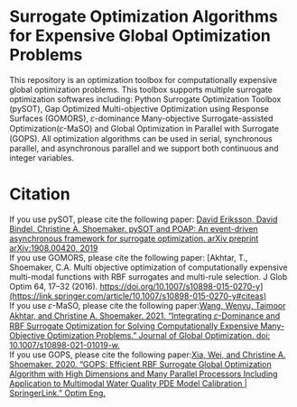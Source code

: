 # Surrogate Optimization Algorithms for Expensive Global Optimization Problems
This repository is an optimization toolbox for computationally expensive global optimization problems. This toolbox supports multiple surrogate optimization softwares including: Python Surrogate Optimization Toolbox (pySOT), Gap Optimized Multi-objective Optimization using Response Surfaces (GOMORS), 𝜀-dominance Many-objective Surrogate-assisted Optimization(𝜀-MaSO) and Global Optimization in Parallel with Surrogate (GOPS). All optimization algorithms can be used in serial, synchronous parallel, and asynchronous parallel and we support both continuous and integer variables.<br>
# Citation
If you use pySOT, please cite the following paper: [David Eriksson, David Bindel, Christine A. Shoemaker. pySOT and POAP: An event-driven asynchronous framework for surrogate optimization. arXiv preprint arXiv:1908.00420, 2019](https://arxiv.org/abs/1908.00420)<br>
If you use GOMORS, please cite the following paper: [Akhtar, T., Shoemaker, C.A. Multi objective optimization of computationally expensive multi-modal functions with RBF surrogates and multi-rule selection. J Glob Optim 64, 17–32 (2016). https://doi.org/10.1007/s10898-015-0270-y](https://link.springer.com/article/10.1007/s10898-015-0270-y#citeas)<br>
If you use 𝜀-MaSO, please cite the following paper:[Wang, Wenyu, Taimoor Akhtar, and Christine A. Shoemaker. 2021. “Integrating 𝜀-Dominance and RBF Surrogate Optimization for Solving Computationally Expensive Many-Objective Optimization Problems.” Journal of Global Optimization. doi: 10.1007/s10898-021-01019-w.
](https://doi.org/10.1007/s10898-021-01019-w)<br>
If you use GOPS, please cite the following paper:[Xia, Wei, and Christine A. Shoemaker. 2020. “GOPS: Efficient RBF Surrogate Global Optimization Algorithm with High Dimensions and Many Parallel Processors Including Application to Multimodal Water Quality PDE Model Calibration | SpringerLink.” Optim Eng.](https://link.springer.com/article/10.1007/s11081-020-09556-1)<br>
